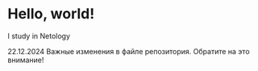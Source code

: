 # Hello, world!

I study in Netology

22.12.2024
Важные изменения в файле репозитория. Обратите на это внимание!
